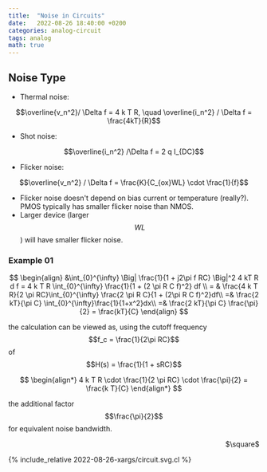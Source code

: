 ```yaml
---
title:  "Noise in Circuits"
date:   2022-08-26 18:40:00 +0200
categories: analog-circuit
tags: analog
math: true
---
```


## Noise Type

- Thermal noise:

$$\overline{v_n^2}/ \Delta f = 4 k T R, \quad \overline{i_n^2} / \Delta f = \frac{4kT}{R}$$

- Shot noise:

$$\overline{i_n^2} /\Delta f = 2 q I_{DC}$$

- Flicker noise:

$$\overline{v_n^2} / \Delta f = \frac{K}{C_{ox}WL} \cdot \frac{1}{f}$$

- Flicker noise doesn't depend on bias current or temperature (really?). PMOS typically has smaller flicker noise than NMOS.
- Larger device (larger $$WL$$) will have smaller flicker noise.

### Example 01

$$
\begin{align}
    &\int_{0}^{\infty} \Big| \frac{1}{1 + j2\pi f RC} \Big|^2 4 kT R d f = 4 k T R \int_{0}^{\infty} \frac{1}{1 + (2 \pi R C f)^2} df \\
    = & \frac{4 k T R}{2 \pi RC}\int_{0}^{\infty} \frac{2 \pi R C}{1 + (2\pi R C f)^2}df\\
    =& \frac{2 kT}{\pi C} \int_{0}^{\infty}\frac{1}{1+x^2}dx\\
    =& \frac{2 kT}{\pi C} \frac{\pi}{2} = \frac{kT}{C}
\end{align}
$$

the calculation can be viewed as, using the cutoff frequency $$f_c = \frac{1}{2\pi RC}$$ of $$H(s) = \frac{1}{1 + sRC}$$

$$
\begin{align*}
    4 k T R \cdot \frac{1}{2 \pi RC} \cdot \frac{\pi}{2} = \frac{k T}{C}
\end{align*}
$$

the additional factor $$\frac{\pi}{2}$$ for equivalent noise bandwidth.

<p style="text-align: right"> $\square$ </p>








{% include_relative 2022-08-26-xargs/circuit.svg.cl %}
